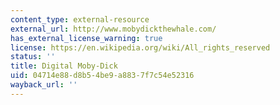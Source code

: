 ```yaml
---
content_type: external-resource
external_url: http://www.mobydickthewhale.com/
has_external_license_warning: true
license: https://en.wikipedia.org/wiki/All_rights_reserved
status: ''
title: Digital Moby-Dick
uid: 04714e88-d8b5-4be9-a883-7f7c54e52316
wayback_url: ''
---
```

